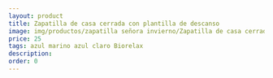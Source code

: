 ```yaml
---
layout: product
title: Zapatilla de casa cerrada con plantilla de descanso
image: img/productos/zapatilla señora invierno/Zapatilla de casa cerrada con plantilla de descanso=25=azul marino azul claro Biorelax.webp
price: 25
tags: azul marino azul claro Biorelax
description: 
order: 0
---
```

